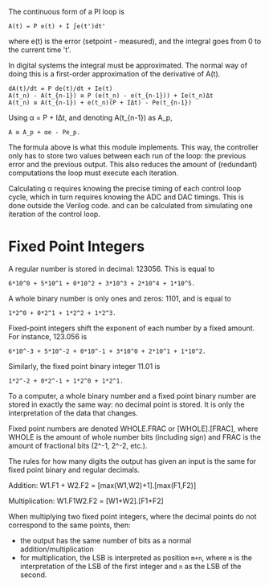 The continuous form of a PI loop is

    A(t) = P e(t) + I ∫e(t')dt'

where e(t) is the error (setpoint - measured), and the integral goes
from 0 to the current time 't'.

In digital systems the integral must be approximated.  The normal way
of doing this is a first-order approximation of the derivative of
A(t).

    dA(t)/dt = P de(t)/dt + Ie(t)
    A(t_n) - A(t_{n-1}) ≅ P (e(t_n) - e(t_{n-1})) + Ie(t_n)Δt
    A(t_n) ≅ A(t_{n-1}) + e(t_n)(P + IΔt) - Pe(t_{n-1})

Using α = P + IΔt, and denoting A(t_{n-1}) as A_p,

    A ≅ A_p + αe - Pe_p.

The formula above is what this module implements.  This way, the
controller only has to store two values between each run of the loop:
the previous error and the previous output.  This also reduces the
amount of (redundant) computations the loop must execute each
iteration.

Calculating α requires knowing the precise timing of each control loop
cycle, which in turn requires knowing the ADC and DAC timings.  This
is done outside the Verilog code.  and can be calculated from
simulating one iteration of the control loop.

# Fixed Point Integers

A regular number is stored in decimal: 123056.
This is equal to

    6*10^0 + 5*10^1 + 0*10^2 + 3*10^3 + 2*10^4 + 1*10^5.

A whole binary number is only ones and zeros: 1101, and is equal to

    1*2^0 + 0*2^1 + 1*2^2 + 1*2^3.

Fixed-point integers shift the exponent of each number by a fixed
amount.  For instance, 123.056 is

    6*10^-3 + 5*10^-2 + 0*10^-1 + 3*10^0 + 2*10^1 + 1*10^2.

Similarly, the fixed point binary integer 11.01 is

    1*2^-2 + 0*2^-1 + 1*2^0 + 1*2^1.

To a computer, a whole binary number and a fixed point binary number
are stored in exactly the same way: no decimal point is stored.  It is
only the interpretation of the data that changes.

Fixed point numbers are denoted WHOLE.FRAC or [WHOLE].[FRAC], where
WHOLE is the amount of whole number bits (including sign) and FRAC is
the amount of fractional bits (2^-1, 2^-2, etc.).

The rules for how many digits the output has given an input is the
same for fixed point binary and regular decimals.

Addition: W1.F1 + W2.F2 = [max(W1,W2)+1].[max(F1,F2)]

Multiplication: W1.F1W2.F2 = [W1+W2].[F1+F2]


When multiplying two fixed point integers, where the decimal points
do not correspond to the same points, then:

* the output has the same number of bits as a normal addition/multiplication
* for multiplication, the LSB is interpreted as position `m+n`, where
  `m` is the interpretation of the LSB of the first integer and `n` as
  the LSB of the second.
